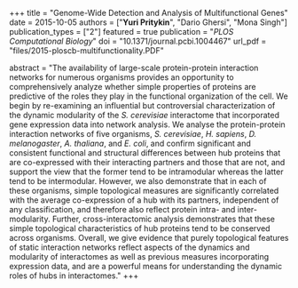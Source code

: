 +++
title = "Genome-Wide Detection and Analysis of Multifunctional Genes"
date = 2015-10-05
authors = ["**Yuri Pritykin**", "Dario Ghersi", "Mona Singh"]
publication_types = ["2"]
featured = true
publication = "*PLOS Computational Biology*"
doi = "10.1371/journal.pcbi.1004467"
url_pdf = "files/2015-ploscb-multifunctionality.PDF"

abstract = "The availability of large-scale protein-protein interaction networks for numerous organisms provides an opportunity to comprehensively analyze whether simple properties of proteins are predictive of the roles they play in the functional organization of the cell. We begin by re-examining an influential but controversial characterization of the dynamic modularity of the *S. cerevisiae* interactome that incorporated gene expression data into network analysis. We analyse the protein-protein interaction networks of five organisms, *S. cerevisiae*, *H. sapiens*, *D. melanogaster*, *A. thaliana*, and *E. coli*, and confirm significant and consistent functional and structural differences between hub proteins that are co-expressed with their interacting partners and those that are not, and support the view that the former tend to be intramodular whereas the latter tend to be intermodular. However, we also demonstrate that in each of these organisms, simple topological measures are significantly correlated with the average co-expression of a hub with its partners, independent of any classification, and therefore also reflect protein intra- and inter- modularity. Further, cross-interactomic analysis demonstrates that these simple topological characteristics of hub proteins tend to be conserved across organisms. Overall, we give evidence that purely topological features of static interaction networks reflect aspects of the dynamics and modularity of interactomes as well as previous measures incorporating expression data, and are a powerful means for understanding the dynamic roles of hubs in interactomes."
+++

